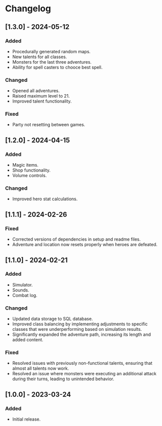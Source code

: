 # Changelog

## [1.3.0] - 2024-05-12
### Added
- Procedurally generated random maps.
- New talents for all classes.
- Monsters for the last three adventures.
- Ability for spell casters to chooce best spell.

### Changed
- Opened all adventures.
- Raised maximum level to 21.
- Improved talent functionality.

### Fixed
- Party not resetting between games.

## [1.2.0] - 2024-04-15
### Added
- Magic items.
- Shop functionality.
- Volume controls.

### Changed
- Improved hero stat calculations.

## [1.1.1] - 2024-02-26
### Fixed
- Corrected versions of dependencies in setup and readme files.
- Adventure and location now resets properly when heroes are defeated.

## [1.1.0] - 2024-02-21
### Added
- Simulator.
- Sounds.
- Combat log.

### Changed
- Updated data storage to SQL database.
- Improved class balancing by implementing adjustments to specific classes that were underperforming based on simulation results. 
- Significantly expanded the adventure path, increasing its length and added content.

### Fixed
- Resolved issues with previously non-functional talents, ensuring that almost all talents now work.
- Resolved an issue where monsters were executing an additional attack during their turns, leading to unintended behavior.

## [1.0.0] - 2023-03-24
### Added
- Initial release.